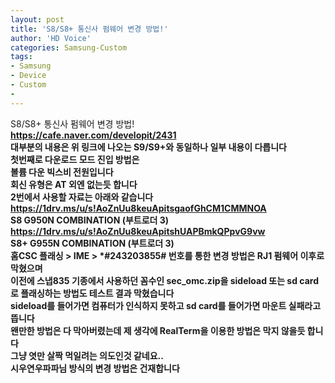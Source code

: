 ```yaml
---
layout: post
title: 'S8/S8+ 통신사 펌웨어 변경 방법!'
author: 'HD Voice'
categories: Samsung-Custom
tags:
- Samsung
- Device
- Custom
-
---
```



<script> location.href='https://cafe.naver.com/develoid/834407' ; </script>

<div>S8/S8+ 통신사 펌웨어 변경 방법!</div><div><b></div><div><a href="https://cafe.naver.com/developit/2431">https://cafe.naver.com/developit/2431</a></div><div><b></div><div>대부분의 내용은 위 링크에 나오는 S9/S9+와 동일하나 일부 내용이 다릅니다</div><div><b></div><div>첫번째로 다운로드 모드 진입 방법은</div><div>볼륨 다운 빅스비 전원입니다</div><div><b></div><div>회신 유형은 AT 외엔 없는듯 합니다</div><div><b></div><div>2번에서 사용할 자료는 아래와 같습니다</div><div><b></div><div><a href="https://1drv.ms/u/s!AoZnUu8keuApitsgaofGhCM1CMMNOA">https://1drv.ms/u/s!AoZnUu8keuApitsgaofGhCM1CMMNOA</a></div><div>S8 G950N COMBINATION (부트로더 3)</div><div><b></div><div><a href="https://1drv.ms/u/s!AoZnUu8keuApitshUAPBmkQPpvG9vw">https://1drv.ms/u/s!AoZnUu8keuApitshUAPBmkQPpvG9vw</a></div><div>S8+ G955N COMBINATION (부트로더 3)</div><div><b></div><div>홈CSC 플래싱 &gt; IME &gt; *#243203855# 번호를 통한 변경 방법은 RJ1 펌웨어 이후로 막혔으며</div><div>이전에 스냅835 기종에서 사용하던 꼼수인 sec_omc.zip을 sideload 또는 sd card로 플래싱하는 방법도 테스트 결과 막혔습니다</div><div>sideload를 들어가면 컴퓨터가 인식하지 못하고 sd card를 들어가면 마운트 실패라고 뜹니다</div><div>왠만한 방법은 다 막아버렸는데 제 생각에 RealTerm을 이용한 방법은 막지 않을듯 합니다</div><div>그냥 엿만 살짝 먹일려는 의도인것 같네요..</div><div>시우연우파파님 방식의 변경 방법은 건재합니다</div>
